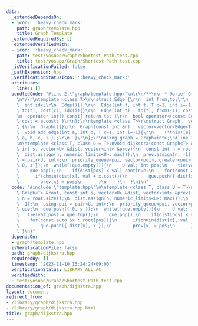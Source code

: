 ```yaml
---
data:
  _extendedDependsOn:
  - icon: ':heavy_check_mark:'
    path: graph/template.hpp
    title: Graph Template
  _extendedRequiredBy: []
  _extendedVerifiedWith:
  - icon: ':heavy_check_mark:'
    path: test/yosupo/Graph/Shortest-Path.test.cpp
    title: test/yosupo/Graph/Shortest-Path.test.cpp
  _isVerificationFailed: false
  _pathExtension: hpp
  _verificationStatusIcon: ':heavy_check_mark:'
  attributes:
    links: []
  bundledCode: "#line 2 \"graph/template.hpp\"\n\r\n/**\r\n * @brief Graph Template\r\
    \n*/\r\ntemplate <class T>\r\nstruct Edge {\r\n  int from,to;\r\n  T cost;\r\n\
    \  int idx;\r\n  Edge(){};\r\n  Edge(int f, int t, T c=1, int i=-1) : from(f),\
    \ to(t), cost(c), idx(i){}\r\n  Edge(int t) : to(t), from(-1), cost(1), idx(-1){}\r\
    \n  operator int() const{ return to; }\r\n  bool operator<(const Edge &e){ return\
    \ cost < e.cost; }\r\n};\r\ntemplate <class T>\r\nstruct Graph : vector<vector<Edge<T>>>\
    \ {\r\n  Graph(){}\r\n  Graph(const int &n) : vector<vector<Edge<T>>>(n){}\r\n\
    \  void add_edge(int a, int b, T c=1, int i=-1){\r\n    (*this)[a].push_back({\
    \ a, b, c, i });\r\n  }\r\n};\r\nusing graph = Graph<int>;\n#line 2 \"graph/dijkstra.hpp\"\
    \n\ntemplate <class T, class U = T>\nvoid dijkstra(const Graph<T> &root, const\
    \ int s, vector<U> &dist, vector<int> &prev){\n  const int n = root.size();\n\
    \  dist.assign(n, numeric_limits<U>::max());\n  prev.assign(n, -1);\n  using pui\
    \ = pair<U, int>;\n  priority_queue<pui, vector<pui>, greater<pui>> que;\n  que.push({\
    \ 0, s });\n  while(!que.empty()){\n    U val; int pos;\n    tie(val,pos) = que.top();\n\
    \    que.pop();\n    if(dist[pos] < val) continue;\n    for(const auto &x : root[pos]){\n\
    \      if(chmin(dist[x], val + x.cost)){\n        que.push({ dist[x], x });\n\
    \        prev[x] = pos;\n      }\n    }\n  }\n}\n"
  code: "#include \"template.hpp\"\n\ntemplate <class T, class U = T>\nvoid dijkstra(const\
    \ Graph<T> &root, const int s, vector<U> &dist, vector<int> &prev){\n  const int\
    \ n = root.size();\n  dist.assign(n, numeric_limits<U>::max());\n  prev.assign(n,\
    \ -1);\n  using pui = pair<U, int>;\n  priority_queue<pui, vector<pui>, greater<pui>>\
    \ que;\n  que.push({ 0, s });\n  while(!que.empty()){\n    U val; int pos;\n \
    \   tie(val,pos) = que.top();\n    que.pop();\n    if(dist[pos] < val) continue;\n\
    \    for(const auto &x : root[pos]){\n      if(chmin(dist[x], val + x.cost)){\n\
    \        que.push({ dist[x], x });\n        prev[x] = pos;\n      }\n    }\n \
    \ }\n}"
  dependsOn:
  - graph/template.hpp
  isVerificationFile: false
  path: graph/dijkstra.hpp
  requiredBy: []
  timestamp: '2023-11-10 15:24:24+09:00'
  verificationStatus: LIBRARY_ALL_AC
  verifiedWith:
  - test/yosupo/Graph/Shortest-Path.test.cpp
documentation_of: graph/dijkstra.hpp
layout: document
redirect_from:
- /library/graph/dijkstra.hpp
- /library/graph/dijkstra.hpp.html
title: graph/dijkstra.hpp
---
```


